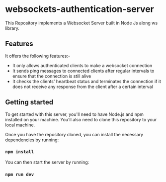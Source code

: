 # websockets-authentication-server

This Repository implements a Websocket Server built in Node Js along ws library.

## Features
It offers the following features:-

* It only allows authenticated clients to make a websocket connection
* It sends ping messages to connected clients after regular intervals to ensure that the connection is still alive
* It checks the clients' heartbeat status and terminates the connection if it does not receive any response from the client after a certain interval

## Getting started
To get started with this server, you'll need to have Node.js and npm installed on your machine. You'll also need to clone this repository to your local machine.

Once you have the repository cloned, you can install the necessary dependencies by running:

### `npm install`
You can then start the server by running:

### `npm run dev`
